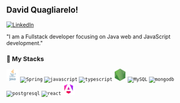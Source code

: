 <!--<img src="https://cdn.jsdelivr.net/gh/devicons/devicon@latest/icons/spring/spring-original.svg" alt="ilustração de um computador" min-width="200px" max-width="200px" width="300px" align="right">-->


##  David Quagliarelo!
<p align="left">
  <a href="https://www.linkedin.com/in/david-quagliarelo/" title="LinkedIn">
  <img src="https://img.shields.io/badge/-Linkedin-0e76a8?style=flat-square&logo=Linkedin&logoColor=white&link=LINK-DO-SEU-LINKEDIN" alt="LinkedIn"/></a>
</p>

"I am a Fullstack developer focusing on Java web and JavaScript development."




### 🚀 My Stacks

<code><img height="32" src="https://raw.githubusercontent.com/github/explore/80688e429a7d4ef2fca1e82350fe8e3517d3494d/topics/java/java.png" alt="java"/></code>
<code><img  src="https://cdn.simpleicons.org/spring?viewbox=auto&size=32" alt="Spring"/></code>
<code><img  src="https://cdn.simpleicons.org/javascript?viewbox=auto&size=32" alt="javascript"/></code>
<code><img  src="https://cdn.simpleicons.org/typescript?viewbox=auto&size=32" alt="typescript"/></code>
<code><img height="32" src="https://raw.githubusercontent.com/github/explore/80688e429a7d4ef2fca1e82350fe8e3517d3494d/topics/nodejs/nodejs.png" alt="Nodejs"/></code>
<code><img  src="https://cdn.simpleicons.org/mysql?viewbox=auto&size=32" alt="MySQL"/></code>
<code><img  src="https://cdn.simpleicons.org/mongodb?viewbox=auto&size=32" alt="mongodb"/></code>
<code><img  src="https://cdn.simpleicons.org/postgresql?viewbox=auto&size=32" alt="postgresql"/></code>
<code><img  src="https://cdn.simpleicons.org/react?viewbox=auto&size=32" alt="react"/></code>
<code><img height="32" src="https://raw.githubusercontent.com/github/explore/80688e429a7d4ef2fca1e82350fe8e3517d3494d/topics/angular/angular.png" alt="Angular"/></code>



